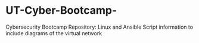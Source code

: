 # UT-Cyber-Bootcamp-
Cybersecurity Bootcamp Repository:
Linux and Ansible Script information to include diagrams of the virtual network
